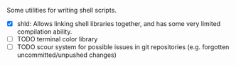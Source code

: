 Some utilities for writing shell scripts.

- [x] shld:
    Allows linking shell libraries together, and has some very limited compilation ability.
- [ ] TODO terminal color library
- [ ] TODO scour system for possible issues in git repositories (e.g. forgotten uncommitted/unpushed changes)
